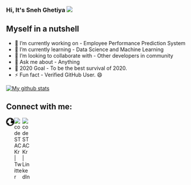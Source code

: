 ### Hi, It's Sneh Ghetiya <img src="https://media.giphy.com/media/hvRJCLFzcasrR4ia7z/giphy.gif" width="25px">
## Myself in a nutshell
- 🔭 I’m currently working on - Employee Performance Prediction System
- 🌱 I’m currently learning - Data Science and Machine Learning
- 👯 I’m looking to collaborate with - Other developers in community
- 💬 Ask me about - Anything
- 🥅 2020 Goal - To be the best survival of 2020.
- ⚡ Fun fact - Verified GitHub User. :smile:
<!-- Sneh7539 means username in below README.md -->
<!-- Also feel free to update second URL to any URL -->
[![My github stats](https://github-readme-stats.vercel.app/api?username=Sneh7539&count_private=true&include_all_commits=true&theme=tokyonight)](https://google.com)
## Connect with me:
[<img align="left" alt="codeSTACKr.com" width="22px" src="https://raw.githubusercontent.com/iconic/open-iconic/master/svg/globe.svg" />][website]
[<img align="left" alt="codeSTACKr | Twitter" width="22px" src="https://cdn.jsdelivr.net/npm/simple-icons@v3/icons/twitter.svg" />][twitter]
[<img align="left" alt="codeSTACKr | LinkedIn" width="22px" src="https://cdn.jsdelivr.net/npm/simple-icons@v3/icons/linkedin.svg" />][linkedin]
<br />
<!-- Optional if you have blogs -->
<!-- BLOG-POST-LIST:START -->
<!-- BLOG-POST-LIST:END -->
<!-- This section you create this variables that are used above -->
[website]: https://sneh7539.github.io/
[twitter]: https://twitter.com/SnehPat37472274/
[linkedin]: https://www.linkedin.com/in/sneh-ghetiya-691652142/
